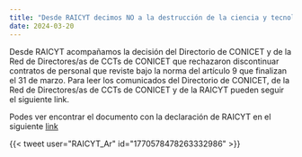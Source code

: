 ```yaml
---
title: "Desde RAICYT decimos NO a la destrucción de la ciencia y tecnología Argentina. "
date: 2024-03-20
---
```

Desde RAICYT acompañamos la decisión del Directorio de CONICET y de la Red de Directores/as de CCTs de CONICET que rechazaron discontinuar contratos de personal que reviste bajo la norma del artículo 9 que finalizan el 31 de marzo.
Para leer los comunicados del Directorio de CONICET, de la Red de Directores/as de CCTs de CONICET y de la RAICYT pueden seguir el siguiente link.

Podes ver encontrar el documento con la declaración de RAICYT en el siguiente [link](ComunicadoRAICYT)

{{< tweet user="RAICYT_Ar" id="1770578478263332986" >}}
